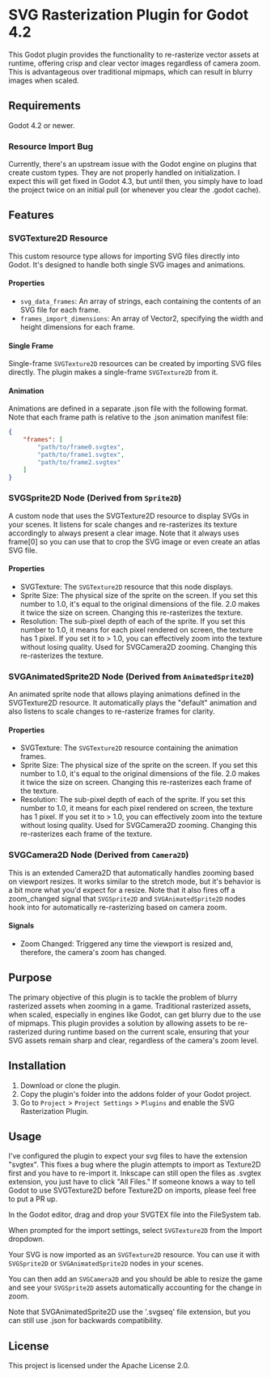 # SVG Rasterization Plugin for Godot 4.2

This Godot plugin provides the functionality to re-rasterize vector assets at runtime, offering crisp and clear vector images regardless of camera zoom. This is advantageous over traditional mipmaps, which can result in blurry images when scaled.

## Requirements

Godot 4.2 or newer.

### Resource Import Bug

Currently, there's an upstream issue with the Godot engine on plugins that create custom types. They are not properly handled on initialization. I expect this will get fixed in Godot 4.3, but until then, you simply have to load the project twice on an initial pull (or whenever you clear the .godot cache).

## Features

### SVGTexture2D Resource

This custom resource type allows for importing SVG files directly into Godot. It's designed to handle both single SVG images and animations.

#### Properties

* `svg_data_frames`: An array of strings, each containing the contents of an SVG file for each frame.
* `frames_import_dimensions`: An array of Vector2, specifying the width and height dimensions for each frame.

#### Single Frame

Single-frame `SVGTexture2D` resources can be created by importing SVG files directly. The plugin makes a single-frame `SVGTexture2D` from it.

#### Animation

Animations are defined in a separate .json file with the following format. Note that each frame path is relative to the .json animation manifest file:

```json
{
    "frames": [
        "path/to/frame0.svgtex",
        "path/to/frame1.svgtex",
        "path/to/frame2.svgtex"
    ]
}

```

### SVGSprite2D Node (Derived from `Sprite2D`)

A custom node that uses the SVGTexture2D resource to display SVGs in your scenes. It listens for scale changes and re-rasterizes its texture accordingly to always present a clear image. Note that it always uses frame[0] so you can use that to crop the SVG image or even create an atlas SVG file.

#### Properties

* SVGTexture: The `SVGTexture2D` resource that this node displays.
* Sprite Size: The physical size of the sprite on the screen. If you set this number to 1.0, it's equal to the original dimensions of the file. 2.0 makes it twice the size on screen. Changing this re-rasterizes the texture.
* Resolution: The sub-pixel depth of each of the sprite. If you set this number to 1.0, it means for each pixel rendered on screen, the texture has 1 pixel. If you set it to > 1.0, you can effectively zoom into the texture without losing quality. Used for SVGCamera2D zooming. Changing this re-rasterizes the texture.

### SVGAnimatedSprite2D Node (Derived from `AnimatedSprite2D`)

An animated sprite node that allows playing animations defined in the SVGTexture2D resource. It automatically plays the "default" animation and also listens to scale changes to re-rasterize frames for clarity.

#### Properties

* SVGTexture: The `SVGTexture2D` resource containing the animation frames.
* Sprite Size: The physical size of the sprite on the screen. If you set this number to 1.0, it's equal to the original dimensions of the file. 2.0 makes it twice the size on screen. Changing this re-rasterizes each frame of the texture.
* Resolution: The sub-pixel depth of each of the sprite. If you set this number to 1.0, it means for each pixel rendered on screen, the texture has 1 pixel. If you set it to > 1.0, you can effectively zoom into the texture without losing quality. Used for SVGCamera2D zooming. Changing this re-rasterizes each frame of the texture.

### SVGCamera2D Node (Derived from `Camera2D`)

This is an extended Camera2D that automatically handles zooming based on viewport resizes. It works similar to the stretch mode, but it's behavior is a bit more what you'd expect for a resize. Note that it also fires off a zoom_changed signal that `SVGSprite2D` and `SVGAnimatedSprite2D` nodes hook into for automatically re-rasterizing based on camera zoom.

#### Signals

* Zoom Changed: Triggered any time the viewport is resized and, therefore, the camera's zoom has changed.

## Purpose

The primary objective of this plugin is to tackle the problem of blurry rasterized assets when zooming in a game. Traditional rasterized assets, when scaled, especially in engines like Godot, can get blurry due to the use of mipmaps. This plugin provides a solution by allowing assets to be re-rasterized during runtime based on the current scale, ensuring that your SVG assets remain sharp and clear, regardless of the camera's zoom level.

## Installation

1. Download or clone the plugin.
2. Copy the plugin's folder into the addons folder of your Godot project.
3. Go to `Project` > `Project Settings` > `Plugins` and enable the SVG Rasterization Plugin.

## Usage

I've configured the plugin to expect your svg files to have the extension "svgtex". This fixes a bug where the plugin attempts to import as Texture2D first and you have to re-import it. Inkscape can still open the files as .svgtex extension, you just have to click "All Files." If someone knows a way to tell Godot to use SVGTexture2D before Texture2D on imports, please feel free to put a PR up.

In the Godot editor, drag and drop your SVGTEX file into the FileSystem tab.

When prompted for the import settings, select `SVGTexture2D` from the Import dropdown.

Your SVG is now imported as an `SVGTexture2D` resource. You can use it with `SVGSprite2D` or `SVGAnimatedSprite2D` nodes in your scenes.

You can then add an `SVGCamera2D` and you should be able to resize the game and see your `SVGSprite2D` assets automatically accounting for the change in zoom.

Note that SVGAnimatedSprite2D use the '.svgseq' file extension, but you can still use .json for backwards compatibility.

## License

This project is licensed under the Apache License 2.0.
